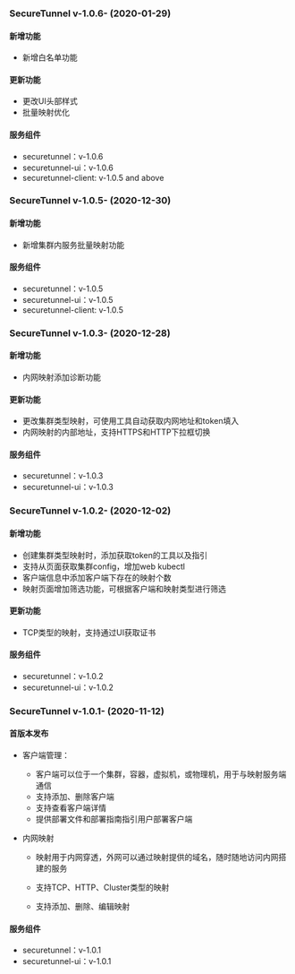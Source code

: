 ### SecureTunnel v-1.0.6- (2020-01-29)

#### 新增功能

 - 新增白名单功能
 
#### 更新功能

 - 更改UI头部样式
 - 批量映射优化

#### 服务组件

- securetunnel：v-1.0.6
- securetunnel-ui：v-1.0.6
- securetunnel-client: v-1.0.5 and above


### SecureTunnel v-1.0.5- (2020-12-30)

#### 新增功能

 - 新增集群内服务批量映射功能

#### 服务组件

- securetunnel：v-1.0.5
- securetunnel-ui：v-1.0.5
- securetunnel-client: v-1.0.5

### SecureTunnel v-1.0.3- (2020-12-28)

#### 新增功能

 - 内网映射添加诊断功能

#### 更新功能

 - 更改集群类型映射，可使用工具自动获取内网地址和token填入
 - 内网映射的内部地址，支持HTTPS和HTTP下拉框切换


#### 服务组件

- securetunnel：v-1.0.3
- securetunnel-ui：v-1.0.3



### SecureTunnel v-1.0.2- (2020-12-02)

#### 新增功能

 - 创建集群类型映射时，添加获取token的工具以及指引
 - 支持从页面获取集群config，增加web kubectl
 - 客户端信息中添加客户端下存在的映射个数
 - 映射页面增加筛选功能，可根据客户端和映射类型进行筛选


#### 更新功能

 - TCP类型的映射，支持通过UI获取证书


#### 服务组件

- securetunnel：v-1.0.2
- securetunnel-ui：v-1.0.2



### SecureTunnel v-1.0.1- (2020-11-12)

#### 首版本发布

- 客户端管理：

  - 客户端可以位于一个集群，容器，虚拟机，或物理机，用于与映射服务端通信
  - 支持添加、删除客户端
  - 支持查看客户端详情
  - 提供部署文件和部署指南指引用户部署客户端

- 内网映射

  - 映射用于内网穿透，外网可以通过映射提供的域名，随时随地访问内网搭建的服务

  - 支持TCP、HTTP、Cluster类型的映射

  - 支持添加、删除、编辑映射

#### 服务组件

- securetunnel：v-1.0.1
- securetunnel-ui：v-1.0.1
